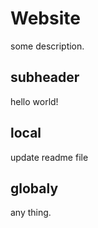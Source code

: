# Website
some description.
## subheader
hello world!

## local
update readme file

## globaly
any thing.